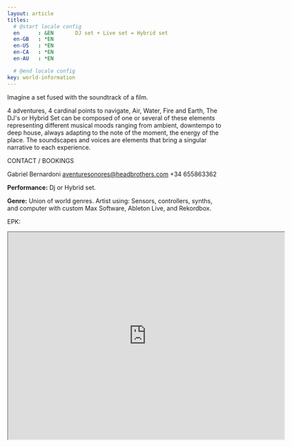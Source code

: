 ```yaml
---
layout: article
titles:
  # @start locale config
  en      : &EN       DJ set + Live set = Hybrid set 
  en-GB   : *EN
  en-US   : *EN
  en-CA   : *EN
  en-AU   : *EN

  # @end locale config
key: world-information
---
```


Imagine a set fused with the soundtrack of a film.  

4 adventures, 4 cardinal points to navigate, Air, Water, Fire and Earth, 
The DJ's or Hybrid Set can be composed of one or several of these elements representing different musical moods ranging from ambient, downtempo to deep house, always adapting to the note of the moment, the energy of the place. The soundscapes and voices are elements that bring a singular narrative to each experience. 

CONTACT / BOOKINGS

Gabriel Bernardoni
<aventuresonores@headbrothers.com>
+34 655863362

  **Performance:** Dj or  Hybrid set. 
  
  **Genre:** Union of world genres.
  Artist using: Sensors, controllers, synths, and computer with custom Max Software, Ableton Live, and Rekordbox.

EPK: 

<iframe src="https://drive.google.com/file/d/1RfDsGbky-v4JLPhXEvzvLp_C9b5EptzV/preview" width="640" height="480" allow="autoplay"></iframe>

